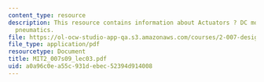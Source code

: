 ```yaml
---
content_type: resource
description: This resource contains information about Actuators ? DC motors, servomotors,
  pneumatics.
file: https://ol-ocw-studio-app-qa.s3.amazonaws.com/courses/2-007-design-and-manufacturing-i-spring-2009/a0a96c0ea55c931debec52394d914008_MIT2_007s09_lec03.pdf
file_type: application/pdf
resourcetype: Document
title: MIT2_007s09_lec03.pdf
uid: a0a96c0e-a55c-931d-ebec-52394d914008
---
```

